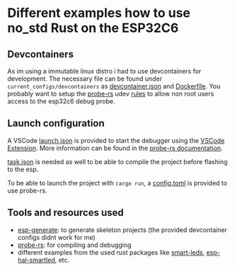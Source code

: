 # Different examples how to use no_std Rust on the ESP32C6

## Devcontainers

As im using a immutable linux distro i had to use devcontainers for development. The necessary file can be found under `current_configs/devcontainers` as [devcontainer.json](current_configs/devcontainers/devcontainer.json) and [Dockerfile](current_configs/devcontainers/Dockerfile). You probably want to setup the [probe-rs](https://probe.rs/) udev [rules](https://probe.rs/docs/getting-started/probe-setup/#linux%3A-udev-rules) to allow non root users access to the esp32c6 debug probe.

## Launch configuration

A VSCode [launch.json](current_configs/vscode/launch.json) is provided to start the debugger using the [VSCode Extension](https://marketplace.visualstudio.com/items?itemName=probe-rs.probe-rs-debugger). More information can be found in the [probe-rs documentation](https://probe.rs/docs/tools/debugger/).

[task.json](current_configs/vscode/tasks.json) is needed as well to be able to compile the project before flashing to the esp.

To be able to launch the project with `cargo run`, a [config.toml](current_configs/cargo/config.toml) is provided to use probe-rs.




## Tools and resources used

- [esp-generate](https://github.com/esp-rs/esp-generate): to generate skeleton projects (the provided devcontainer configs didnt work for me)
- [probe-rs](https://probe.rs/): for compiling and debugging
- different examples from the used rust packages like [smart-leds](https://github.com/smart-leds-rs/smart-leds), [esp-hal-smartled](https://github.com/esp-rs/esp-hal-community/tree/main/esp-hal-smartled), etc.


